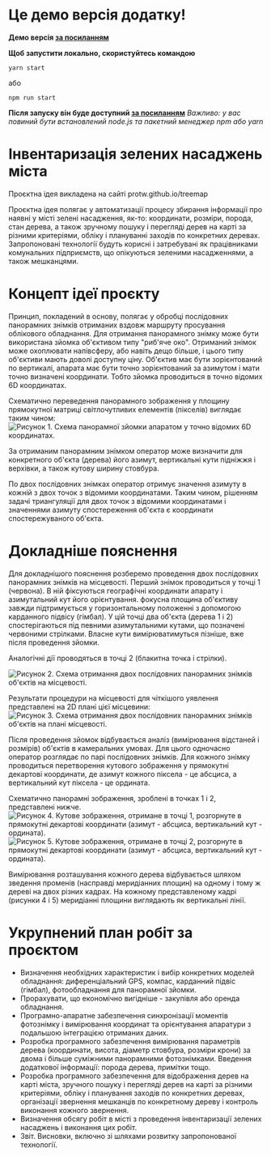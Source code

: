 # Це демо версія додатку!
**Демо версія [за посиланням](https://treemaps-demo.herokuapp.com/)**

**Щоб запустити локально, скористуйтесь командою**
```
yarn start
```
або

```
npm run start
```
**Після запуску він буде доступний [за посиланням](http://localhost:3000)**
*Важливо: у вас повиний бути встановлений node.js та пакетний менеджер npm або yarn*

# Інвентаризація зелених насаджень міста

Проєктна ідея викладена на сайті protw.github.io/treemap 

Проєктна ідея полягає у автоматизації процесу збирання інформації про наявні у місті зелені насадження, як-то: координати, розміри, порода, стан дерева, а також зручному пошуку і перегляді дерев на карті за різними критеріями, обліку і плануванні заходів по конкретних деревах. Запропоновані технології будуть корисні і затребувані як працівниками комунальних підприємств, що опікуються зеленими насадженнями, а також мешканцями. 

# Концепт ідеї проєкту

Принцип, покладений в основу, полягає у обробці послідовних панорамних знімків отриманих вздовж маршруту просування облікового обладнання. Для отримання панорамного знімку може бути використана зйомка об'єктивом типу "риб'яче око". Отриманий знімок може охоплювати напівсферу, або навіть дещо більше, і цього типу об'єктиви мають доволі доступну ціну. Об'єктив має бути зорієнтований по вертикалі, апарата має бути точно зорієнтований за азимутом і мати точно визначені координати. Тобто зйомка проводиться в точно відомих 6D координатах. 

Схематично переведення панорамного зображення у площину прямокутної матриці світлочутливих елементів (пікселів) виглядає таким чином:
![Рисунок 1. Схема панорамної зйомки апаратом у точно відомих 6D координатах.](https://protw.github.io/treemap/images/img%252F01-fisheye.png)

За отриманим панорамним знімком оператор може визначити для конкретного об'єкта (дерева) його азимут, вертикальні кути підніжжя і верхівки, а також кутову ширину стовбура.

По двох послідовних знімках оператор отримує значення азимуту в кожній з двох точок з відомими координатами. Таким чином, рішенням задачі триангуляції для двох точок з відомими координатами і значеннями азимуту спостереження об'єкта є координати спостережуваного об'єкта.

# Докладніше пояснення

Для докладнішого пояснення розберемо проведення двох послідовних панорамних знімків на місцевості. Перший знімок проводиться у точці 1 (червона). В ній фіксуються географічні координати апарату і азимутальний кут його орієнтування. фокусна площина об'єктиву завжди підтримується у горизонтальному положенні з допомогою карданного підвісу (гімбал). У цій точці два об'єкта (дерева 1 і 2) спостерігаються під певними азимутальними кутами, що позначені червоними стрілками. Власне кути вимірюватимуться пізніше, вже після проведення зйомки.

Аналогічні дії проводяться в точці 2 (блакитна точка і стрілки).

![Рисунок 2. Схема отримання двох послідовних панорамних знімків об'єктів на місцевості.](https://protw.github.io/treemap/images/img%252F02-scheme-3D.svg)

Результати процедури на місцевості для чіткішого уявлення представлені на 2D плані цієї місцевини:
![Рисунок 3. Схема отримання двох послідовних панорамних знімків об'єктів на плані місцевості.](https://protw.github.io/treemap/images/img%252F03-scheme-2D.svg)

Після проведення зйомок відбувається аналіз (вимірювання відстаней і розмірів) об'єктів в камеральних умовах. Для цього одночасно оператор розглядає по парі послідовних знімків. Для кожного знімку проводиться перетворення кутового зображення у прямокутні декартові координати, де азимут кожного піксела - це абсциса, а вертикальний кут піксела - це ордината.

Схематично панорамні зображення, зроблені в точках 1 і 2, представлені нижче.
![Рисунок 4. Кутове зображення, отримане в точці 1, розгорнуте в прямокутні декартові координати (азимут - абсциса, вертикальний кут - ордината).](https://protw.github.io/treemap/images/img%252F04-screenshot-1.svg)
![Рисунок 5. Кутове зображення, отримане в точці 2, розгорнуте в прямокутні декартові координати (азимут - абсциса, вертикальний кут - ордината).](https://protw.github.io/treemap/images/img%252F05-screenshot-2.svg)

Вимірювання розташування кожного дерева відбувається шляхом зведення променів (насправді меридіанних площин) на одному і тому ж дереві на двох різних кадрах. На кожному представленому кадрі (рисунки 4 і 5) меридіанні площини виглядають як вертикальні лінії.

# Укрупнений план робіт за проєктом

- Визначення необхідних характеристик і вибір конкретних моделей обладнання: диференціальний GPS, компас, карданний підвіс (гімбал), фотообладнання для панорамної зйомки. 
- Прорахувати, що економічно вигідніше - закупівля або оренда обладнання.
- Програмно-апаратне забезпечення синхронізації моментів фотознімку і вимірювання координат та орієнтування апаратури з подальшою інтеграцією отриманих даних.
- Розробка програмного забезпечення вимірювання параметрів дерева (координати, висота, діаметр стовбура, розміри крони) за двома і більше суміжними панорамними фотознімками. Введення додаткової інформації: порода дерева, примітки тощо.
- Розробка програмного забезпечення для відображення дерев на карті міста, зручного пошуку і перегляді дерев на карті за різними критеріями, обліку і планування заходів по конкретних деревах, організації звернення мешканців по конкретному дереву і контроль виконання кожного звернення.
- Визначення обсягу робіт в місті з проведення інвентаризації зелених насаджень і виконання цих робіт.
- Звіт. Висновки, включно зі шляхами розвитку запропонованої технології.

